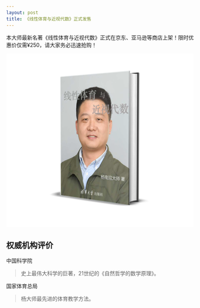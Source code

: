```yaml
---
layout: post
title: 《线性体育与近视代数》正式发售
---
```


本大师最新名著《线性体育与近视代数》正式在京东、亚马逊等商店上架！限时优惠价仅需¥250，请大家务必迅速抢购！

![线性体育与近视代数，杨南迎著](/images/linear-sports-book.png)

## 权威机构评价

中国科学院
> 史上最伟大科学的巨著，21世纪的《自然哲学的数学原理》。

国家体育总局
> 杨大师最先进的体育教学方法。